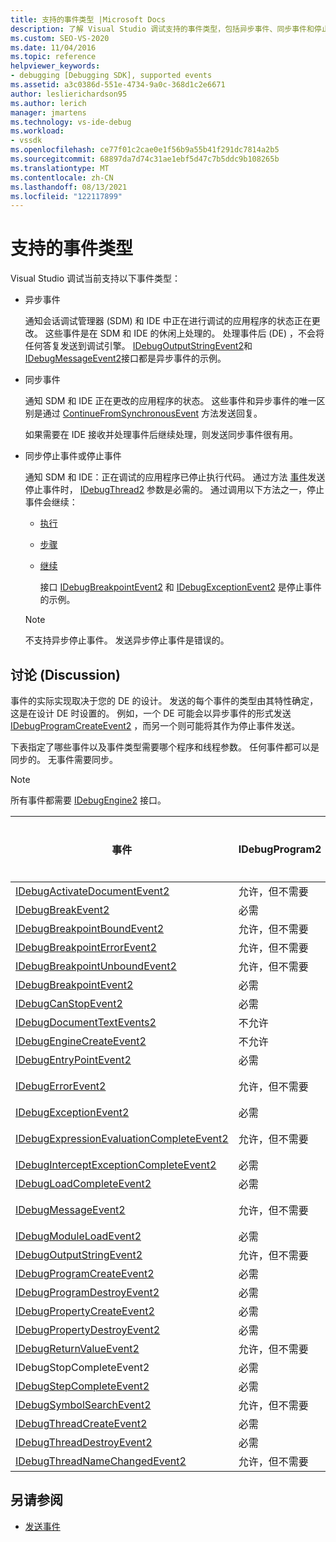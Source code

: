 ```yaml
---
title: 支持的事件类型 |Microsoft Docs
description: 了解 Visual Studio 调试支持的事件类型，包括异步事件、同步事件和停止事件。
ms.custom: SEO-VS-2020
ms.date: 11/04/2016
ms.topic: reference
helpviewer_keywords:
- debugging [Debugging SDK], supported events
ms.assetid: a3c0386d-551e-4734-9a0c-368d1c2e6671
author: leslierichardson95
ms.author: lerich
manager: jmartens
ms.technology: vs-ide-debug
ms.workload:
- vssdk
ms.openlocfilehash: ce77f01c2cae0e1f56b9a55b41f291dc7814a2b5
ms.sourcegitcommit: 68897da7d74c31ae1ebf5d47c7b5ddc9b108265b
ms.translationtype: MT
ms.contentlocale: zh-CN
ms.lasthandoff: 08/13/2021
ms.locfileid: "122117899"
---
```

# <a name="supported-event-types"></a>支持的事件类型
Visual Studio 调试当前支持以下事件类型：

- 异步事件

   通知会话调试管理器 (SDM) 和 IDE 中正在进行调试的应用程序的状态正在更改。 这些事件是在 SDM 和 IDE 的休闲上处理的。 处理事件后 (DE) ，不会将任何答复发送到调试引擎。 [IDebugOutputStringEvent2](../../extensibility/debugger/reference/idebugoutputstringevent2.md)和[IDebugMessageEvent2](../../extensibility/debugger/reference/idebugmessageevent2.md)接口都是异步事件的示例。

- 同步事件

   通知 SDM 和 IDE 正在更改的应用程序的状态。 这些事件和异步事件的唯一区别是通过 [ContinueFromSynchronousEvent](../../extensibility/debugger/reference/idebugengine2-continuefromsynchronousevent.md) 方法发送回复。

   如果需要在 IDE 接收并处理事件后继续处理，则发送同步事件很有用。

- 同步停止事件或停止事件

   通知 SDM 和 IDE：正在调试的应用程序已停止执行代码。 通过方法 [事件](../../extensibility/debugger/reference/idebugeventcallback2-event.md)发送停止事件时， [IDebugThread2](../../extensibility/debugger/reference/idebugthread2.md) 参数是必需的。 通过调用以下方法之一，停止事件会继续：

  - [执行](../../extensibility/debugger/reference/idebugprogram2-execute.md)

  - [步骤](../../extensibility/debugger/reference/idebugprogram2-step.md)

  - [继续](../../extensibility/debugger/reference/idebugprogram2-continue.md)

    接口 [IDebugBreakpointEvent2](../../extensibility/debugger/reference/idebugbreakpointevent2.md) 和 [IDebugExceptionEvent2](../../extensibility/debugger/reference/idebugexceptionevent2.md) 是停止事件的示例。

  > [!NOTE]
  > 不支持异步停止事件。 发送异步停止事件是错误的。

## <a name="discussion"></a>讨论 (Discussion)
 事件的实际实现取决于您的 DE 的设计。 发送的每个事件的类型由其特性确定，这是在设计 DE 时设置的。 例如，一个 DE 可能会以异步事件的形式发送 [IDebugProgramCreateEvent2](../../extensibility/debugger/reference/idebugprogramcreateevent2.md) ，而另一个则可能将其作为停止事件发送。

 下表指定了哪些事件以及事件类型需要哪个程序和线程参数。 任何事件都可以是同步的。 无事件需要同步。

> [!NOTE]
> 所有事件都需要 [IDebugEngine2](../../extensibility/debugger/reference/idebugengine2.md) 接口。

|事件|IDebugProgram2|IDebugThread2|停止事件|
|-----------|--------------------|-------------------|---------------------|
|[IDebugActivateDocumentEvent2](../../extensibility/debugger/reference/idebugactivatedocumentevent2.md)|允许，但不需要|允许，但不需要|否|
|[IDebugBreakEvent2](../../extensibility/debugger/reference/idebugbreakevent2.md)|必需|必需|是|
|[IDebugBreakpointBoundEvent2](../../extensibility/debugger/reference/idebugbreakpointboundevent2.md)|允许，但不需要|允许，但不需要|否|
|[IDebugBreakpointErrorEvent2](../../extensibility/debugger/reference/idebugbreakpointerrorevent2.md)|允许，但不需要|允许，但不需要|否|
|[IDebugBreakpointUnboundEvent2](../../extensibility/debugger/reference/idebugbreakpointunboundevent2.md)|允许，但不需要|允许，但不需要|否|
|[IDebugBreakpointEvent2](../../extensibility/debugger/reference/idebugbreakpointevent2.md)|必需|必需|是|
|[IDebugCanStopEvent2](../../extensibility/debugger/reference/idebugcanstopevent2.md)|必需|必选|否|
|[IDebugDocumentTextEvents2](../../extensibility/debugger/reference/idebugdocumenttextevents2.md)|不允许|不允许|否|
|[IDebugEngineCreateEvent2](../../extensibility/debugger/reference/idebugenginecreateevent2.md)|不允许|不允许|否|
|[IDebugEntryPointEvent2](../../extensibility/debugger/reference/idebugentrypointevent2.md)|必需|必需|是|
|[IDebugErrorEvent2](../../extensibility/debugger/reference/idebugerrorevent2.md)|允许，但不需要|允许，但不需要|可以|
|[IDebugExceptionEvent2](../../extensibility/debugger/reference/idebugexceptionevent2.md)|必需|必需|是|
|[IDebugExpressionEvaluationCompleteEvent2](../../extensibility/debugger/reference/idebugexpressionevaluationcompleteevent2.md)|允许，但不需要|允许，但不需要|可以|
|[IDebugInterceptExceptionCompleteEvent2](../../extensibility/debugger/reference/idebuginterceptexceptioncompleteevent2.md)|必需|必需|是|
|[IDebugLoadCompleteEvent2](../../extensibility/debugger/reference/idebugloadcompleteevent2.md)|必需|必需|是|
|[IDebugMessageEvent2](../../extensibility/debugger/reference/idebugmessageevent2.md)|允许，但不需要|允许，但不需要|可以|
|[IDebugModuleLoadEvent2](../../extensibility/debugger/reference/idebugmoduleloadevent2.md)|必需|允许，但不需要|否|
|[IDebugOutputStringEvent2](../../extensibility/debugger/reference/idebugoutputstringevent2.md)|允许，但不需要|允许，但不需要|否|
|[IDebugProgramCreateEvent2](../../extensibility/debugger/reference/idebugprogramcreateevent2.md)|必需|允许，但不需要|否|
|[IDebugProgramDestroyEvent2](../../extensibility/debugger/reference/idebugprogramdestroyevent2.md)|必需|允许，但不需要|否|
|[IDebugPropertyCreateEvent2](../../extensibility/debugger/reference/idebugpropertycreateevent2.md)|必需|允许，但不需要|否|
|[IDebugPropertyDestroyEvent2](../../extensibility/debugger/reference/idebugpropertydestroyevent2.md)|必需|允许，但不需要|否|
|[IDebugReturnValueEvent2](../../extensibility/debugger/reference/idebugreturnvalueevent2.md)|允许，但不需要|允许，但不需要|否|
|IDebugStopCompleteEvent2|必需|必需|是|
|[IDebugStepCompleteEvent2](../../extensibility/debugger/reference/idebugstepcompleteevent2.md)|必需|必需|是|
|[IDebugSymbolSearchEvent2](../../extensibility/debugger/reference/idebugsymbolsearchevent2.md)|允许，但不需要|允许，但不需要|否|
|[IDebugThreadCreateEvent2](../../extensibility/debugger/reference/idebugthreadcreateevent2.md)|必需|必选|否|
|[IDebugThreadDestroyEvent2](../../extensibility/debugger/reference/idebugthreaddestroyevent2.md)|必需|必选|否|
|[IDebugThreadNameChangedEvent2](../../extensibility/debugger/reference/idebugthreadnamechangedevent2.md)|允许，但不需要|允许，但不需要|否|

## <a name="see-also"></a>另请参阅
- [发送事件](../../extensibility/debugger/sending-events.md)
